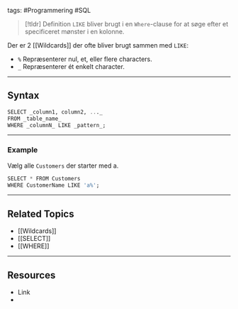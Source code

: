 tags: #Programmering #SQL

> [!tldr] Definition
> `LIKE` bliver brugt i en `Where`-clause for at søge efter et specificeret mønster i en kolonne.

Der er 2 [[Wildcards]] der ofte bliver brugt sammen med `LIKE`:
- `%` Repræsenterer nul, et, eller flere characters.
- `_` Repræsenterer ét enkelt character.

---

## Syntax
```SQL
SELECT _column1, column2, ..._  
FROM _table_name_  
WHERE _columnN_ LIKE _pattern_;
```

---

### Example
Vælg alle `Customers` der starter med a.
```SQL
SELECT * FROM Customers  
WHERE CustomerName LIKE 'a%';
```

---

## Related Topics
- [[Wildcards]]
- [[SELECT]]
- [[WHERE]]

---

## Resources
- Link
- 
